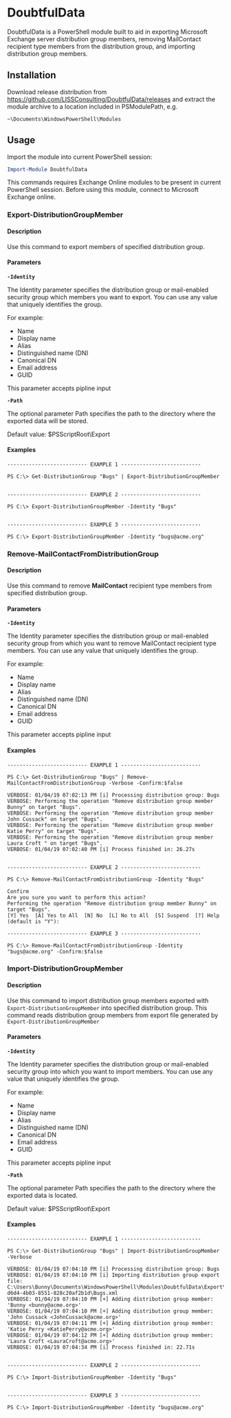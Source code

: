 # DoubtfulData

DoubtfulData is a PowerShell module built to aid in exporting Microsoft Exchange server distribution group members,
removing MailContact recipient type members from the distribution group, and importing distribution group members.

## Installation

Download release distribution from https://github.com/LISSConsulting/DoubtfulData/releases and extract the module archive to a location included in PSModulePath, e.g.

    ~\Documents\WindowsPowerShell\Modules

## Usage

Import the module into current PowerShell session:

```powershell
Import-Module DoubtfulData
```

This commands requires Exchange Online modules to be present in current PowerShell session. Before using this module, connect to Microsoft Exchange online.

### Export-DistributionGroupMember

#### Description

Use this command to export members of specified distribution group.

#### Parameters

**`-Identity`**

The Identity parameter specifies the distribution group or mail-enabled security group which members you want to export. You can use any value that uniquely identifies the group.

For example:

- Name
- Display name
- Alias
- Distinguished name (DN)
- Canonical DN
- Email address
- GUID

This parameter accepts pipline input

**`-Path`**

The optional parameter Path specifies the path to the directory where the exported data will be stored.

Default value: \$PSScriptRoot\Export

#### Examples

    -------------------------- EXAMPLE 1 --------------------------

    PS C:\> Get-DistributionGroup "Bugs" | Export-DistributionGroupMember


    -------------------------- EXAMPLE 2 --------------------------

    PS C:\> Export-DistributionGroupMember -Identity "Bugs"


    -------------------------- EXAMPLE 3 --------------------------

    PS C:\> Export-DistributionGroupMember -Identity "bugs@acme.org"

### Remove-MailContactFromDistributionGroup

#### Description

Use this command to remove **MailContact** recipient type members from specified distribution group.

#### Parameters

**`-Identity`**

The Identity parameter specifies the distribution group or mail-enabled security group from which you want to remove MailContact recipient type members. You can use any value that uniquely identifies the group.

For example:

- Name
- Display name
- Alias
- Distinguished name (DN)
- Canonical DN
- Email address
- GUID

This parameter accepts pipline input

#### Examples

    -------------------------- EXAMPLE 1 --------------------------

    PS C:\> Get-DistributionGroup "Bugs" | Remove-MailContactFromDistributionGroup -Verbose -Confirm:$false

    VERBOSE: 01/04/19 07:02:13 PM [i] Processing distribution group: Bugs
    VERBOSE: Performing the operation "Remove distribution group member Bunny" on target "Bugs".
    VERBOSE: Performing the operation "Remove distribution group member John Cussack" on target "Bugs".
    VERBOSE: Performing the operation "Remove distribution group member Katie Perry" on target "Bugs".
    VERBOSE: Performing the operation "Remove distribution group member Laura Croft " on target "Bugs".
    VERBOSE: 01/04/19 07:02:40 PM [i] Process finished in: 26.27s


    -------------------------- EXAMPLE 2 --------------------------

    PS C:\> Remove-MailContactFromDistributionGroup -Identity "Bugs"

    Confirm
    Are you sure you want to perform this action?
    Performing the operation "Remove distribution group member Bunny" on target "Bugs".
    [Y] Yes  [A] Yes to All  [N] No  [L] No to All  [S] Suspend  [?] Help (default is "Y"):

    -------------------------- EXAMPLE 3 --------------------------

    PS C:\> Remove-MailContactFromDistributionGroup -Identity "bugs@acme.org" -Confirm:$false

### Import-DistributionGroupMember

#### Description

Use this command to import distribution group members exported with `Export-DistributionGroupMember` into specified distribution group. This command reads distribution group members from export file generated by `Export-DistributionGroupMember`

#### Parameters

**`-Identity`**

The Identity parameter specifies the distribution group or mail-enabled security group into which you want to import members. You can use any value that uniquely identifies the group.

For example:

- Name
- Display name
- Alias
- Distinguished name (DN)
- Canonical DN
- Email address
- GUID

This parameter accepts pipline input

**`-Path`**

The optional parameter Path specifies the path to the directory where the exported data is located.

Default value: \$PSScriptRoot\Export

#### Examples

    -------------------------- EXAMPLE 1 --------------------------

    PS C:\> Get-DistributionGroup "Bugs" | Import-DistributionGroupMember -Verbose

    VERBOSE: 01/04/19 07:04:10 PM [i] Processing distribution group: Bugs
    VERBOSE: 01/04/19 07:04:10 PM [i] Importing distribution group export file: C:\Users\Bunny\Documents\WindowsPowerShell\Modules\DoubtfulData\Export\acme.onmicrosoft.com\6f7f77ae-d6d4-4b03-8551-828c20af2b1d\Bugs.xml
    VERBOSE: 01/04/19 07:04:10 PM [+] Adding distribution group member: 'Bunny <bunny@acme.org>'
    VERBOSE: 01/04/19 07:04:10 PM [+] Adding distribution group member: 'John Cussack <JohnCussack@acme.org>'
    VERBOSE: 01/04/19 07:04:11 PM [+] Adding distribution group member: 'Katie Perry <KatiePerry@acme.org>'
    VERBOSE: 01/04/19 07:04:12 PM [+] Adding distribution group member: 'Laura Croft <LauraCroft@acme.org>'
    VERBOSE: 01/04/19 07:04:34 PM [i] Process finished in: 22.71s


    -------------------------- EXAMPLE 2 --------------------------

    PS C:\> Import-DistributionGroupMember -Identity "Bugs"


    -------------------------- EXAMPLE 3 --------------------------

    PS C:\> Import-DistributionGroupMember -Identity "bugs@acme.org"
